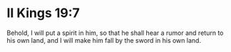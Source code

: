 # II Kings 19:7

Behold, I will put a spirit in him, so that he shall hear a rumor and return to his own land, and I will make him fall by the sword in his own land.
